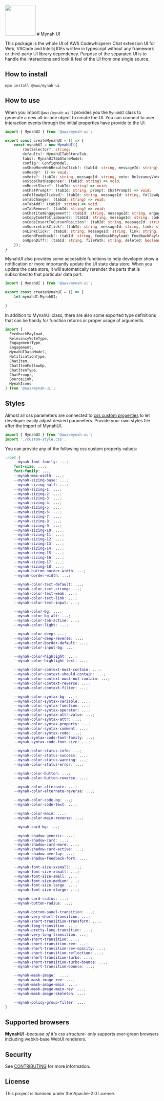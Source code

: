 <image width="100px" src="https://github.com/aws/mynah-ui/blob/main/src/components/icon/icons/chat.svg?raw=true" />
# Mynah UI

This package is the whole UI of AWS Codewhisperer Chat extension UI for Web, VSCode and Intellij IDEs written in typescript without any framework or third-party UI library dependency. Purpose of the separated UI is to handle the interactions and look & feel of the UI from one single source. 

## How to install

``` console
npm install @aws/mynah-ui
```

## How to use
When you import `@aws/mynah-ui` it provides you the `MynahUI` class to generate a new all-in-one object to create the UI. You can connect to user interaction events through the initial properties have provide to the UI.

``` typescript
import { MynahUI } from '@aws/mynah-ui';

export const createMynahUI = () => {
    const mynahUI = new MynahUI({
        rootSelector?: string;
        defaults?: MynahUITabStoreTab;
        tabs?: MynahUITabStoreModel;
        config?: ConfigModel;
        onShowMoreWebResultsClick?: (tabId: string, messageId: string) => void;
        onReady?: () => void;
        onVote?: (tabId: string, messageId: string, vote: RelevancyVoteType) => void;
        onStopChatResponse?: (tabId: string) => void;
        onResetStore?: (tabId: string) => void;
        onChatPrompt?: (tabId: string, prompt: ChatPrompt) => void;
        onFollowUpClicked?: (tabId: string, messageId: string, followUp: ChatItemFollowUp) => void;
        onTabChange?: (tabId: string) => void;
        onTabAdd?: (tabId: string) => void;
        onTabRemove?: (tabId: string) => void;
        onChatItemEngagement?: (tabId: string, messageId: string, engagement: Engagement) => void;
        onCopyCodeToClipboard?: (tabId: string, messageId: string, code?: string, type?: CodeSelectionType, referenceTrackerInformation?: ReferenceTrackerInformation[]) => void;
        onCodeInsertToCursorPosition?: (tabId: string, messageId: string, code?: string, type?: CodeSelectionType, referenceTrackerInformation?: ReferenceTrackerInformation[]) => void;
        onSourceLinkClick?: (tabId: string, messageId: string, link: string, mouseEvent?: MouseEvent) => void;
        onLinkClick?: (tabId: string, messageId: string, link: string, mouseEvent?: MouseEvent) => void;
        onSendFeedback?: (tabId: string, feedbackPayload: FeedbackPayload) => void;
        onOpenDiff?: (tabId: string, filePath: string, deleted: boolean, messageId?: string) => void;
    });
}
```

MynahUI also provides some accessible functions to help developer show a notification or more importantly update the UI state data store. When you update the data store, it will automatically rerender the parts that is subscribed to that particular data part.

``` typescript
import { MynahUI } from '@aws/mynah-ui';

export const createMynahUI = () => {
    let mynahUI:MynahUI;
    ...
}
```

In addition to MynahUI class, there are also some exported type definitions that can be handy for function returns or proper usage of arguments.

``` typescript
import {
  FeedbackPayload,
  RelevancyVoteType,
  EngagementType,
  Engagement,
  MynahUIDataModel,
  NotificationType,
  ChatItem,
  ChatItemFollowUp,
  ChatItemType,
  ChatPrompt,
  SourceLink,
  MynahIcons
} from '@aws/mynah-ui';
```

## Styles

Almost all css parameters are connected to [css custom properties](https://www.w3.org/TR/css-variables-1/) to let developer easily adjust desired parameters.
Provide your own styles file after the import of MynahUI.
``` typescript
import { MynahUI } from '@aws/mynah-ui';
import './custom-style.css';
```

You can provide any of the following css custom property values:
``` css
:root {
    --mynah-font-family: ...;
    font-size: ...;
    font-family: ...;
    --mynah-max-width: ...;
    --mynah-sizing-base: ...;
    --mynah-sizing-half: ...;
    --mynah-sizing-1: ...;
    --mynah-sizing-2: ...;
    --mynah-sizing-3: ...;
    --mynah-sizing-4: ...;
    --mynah-sizing-5: ...;
    --mynah-sizing-6: ...;
    --mynah-sizing-7: ...;
    --mynah-sizing-8: ...;
    --mynah-sizing-9: ...;
    --mynah-sizing-10: ...;
    --mynah-sizing-11: ...;
    --mynah-sizing-12: ...;
    --mynah-sizing-13: ...;
    --mynah-sizing-14: ...;
    --mynah-sizing-15: ...;
    --mynah-sizing-16: ...;
    --mynah-sizing-17: ...;
    --mynah-sizing-18: ...;
    --mynah-button-border-width: ...;
    --mynah-border-width: ...;

    --mynah-color-text-default: ...;
    --mynah-color-text-strong: ...;
    --mynah-color-text-weak: ...;
    --mynah-color-text-link: ...;
    --mynah-color-text-input: ...;

    --mynah-color-bg: ...;
    --mynah-color-bg-alt: ...;
    --mynah-color-tab-active: ...;
    --mynah-color-light: ...;

    --mynah-color-deep: ...;
    --mynah-color-deep-reverse: ...;
    --mynah-color-border-default: ...;
    --mynah-color-input-bg: ...;

    --mynah-color-highlight: ...;
    --mynah-color-highlight-text: ...;

    --mynah-color-context-must-contain: ...;
    --mynah-color-context-should-contain: ...;
    --mynah-color-context-must-not-contain: ...;
    --mynah-color-context-reverse: ...;
    --mynah-color-context-filter: ...;

    --mynah-color-syntax-bg: ...;
    --mynah-color-syntax-variable: ...;
    --mynah-color-syntax-function: ...;
    --mynah-color-syntax-operator: ...;
    --mynah-color-syntax-attr-value: ...;
    --mynah-color-syntax-attr: ...;
    --mynah-color-syntax-property: ...;
    --mynah-color-syntax-comment: ...;
    --mynah-color-syntax-code: ...;
    --mynah-syntax-code-font-family: ...;
    --mynah-syntax-code-font-size: ...;

    --mynah-color-status-info: ...;
    --mynah-color-status-success: ...;
    --mynah-color-status-warning: ...;
    --mynah-color-status-error: ...;

    --mynah-color-button: ...;
    --mynah-color-button-reverse: ...;

    --mynah-color-alternate: ...;
    --mynah-color-alternate-reverse: ...;

    --mynah-color-code-bg: ...;
    --mynah-color-code-text: ...;

    --mynah-color-main: ...;
    --mynah-color-main-reverse: ...;

    --mynah-card-bg: ...;

    --mynah-shadow-generic: ...;
    --mynah-shadow-card: ...;
    --mynah-shadow-card-more: ...;
    --mynah-shadow-card-active: ...;
    --mynah-shadow-overlay: ...;
    --mynah-shadow-feedback-form: ...;

    --mynah-font-size-xxsmall: ...;
    --mynah-font-size-xsmall: ...;
    --mynah-font-size-small: ...;
    --mynah-font-size-medium: ...;
    --mynah-font-size-large: ...;
    --mynah-font-size-xlarge: ...;

    --mynah-card-radius: ...;
    --mynah-button-radius: ...;

    --mynah-bottom-panel-transition: ...;
    --mynah-very-short-transition: ...;
    --mynah-short-transition-transform: ...;
    --mynah-long-transition: ...;
    --mynah-pretty-long-transition: ...;
    --mynah-very-long-transition: ...;
    --mynah-short-transition: ...;
    --mynah-short-transition-rev: ...;
    --mynah-short-transition-rev-opacity: ...;
    --mynah-short-transition-reflection: ...;
    --mynah-short-transition-turbo: ...;
    --mynah-short-transition-turbo-bounce: ...;
    --mynah-short-transition-bounce: ...;

    --mynah-mask-image:  ...;
    --mynah-mask-image-rev: ...;
    --mynah-mask-image-main: ...;
    --mynah-mask-image-main-rev: ...;
    --mynah-mask-image-skeleton: ...;

    --mynah-policy-group-filter: ...;
}
```

## Supported browsers
**MynahUI** <em>-because of it's css structure-</em> only supports ever-green browsers including webkit-base WebUI renderers.


## Security

See [CONTRIBUTING](CONTRIBUTING.md#security-issue-notifications) for more information.

## License

This project is licensed under the Apache-2.0 License.

